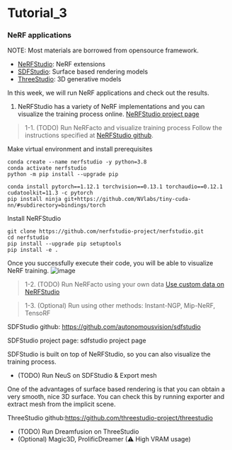 # Tutorial_3
### NeRF applications
NOTE: Most materials are borrowed from opensource framework. 
- [NeRFStudio](https://docs.nerf.studio/en/latest/): NeRF extensions
- [SDFStudio](https://docs.nerf.studio/en/latest/extensions/sdfstudio.html): Surface based rendering models
- [ThreeStudio](https://github.com/threestudio-project/threestudio): 3D generative models

In this week, we will run NeRF applications and check out the results. 
1. NeRFStudio has a variety of NeRF implementations and you can visualize the training process online. [NeRFStudio project page](https://docs.nerf.studio/en/latest/index.html)

> 1-1. (TODO) Run NeRFacto and visualize training process 
  Follow the instructions specified at [NeRFStudio github](https://github.com/nerfstudio-project/nerfstudio).

  Make virtual environment and install prerequisites
  ```
  conda create --name nerfstudio -y python=3.8
  conda activate nerfstudio
  python -m pip install --upgrade pip
  
  conda install pytorch==1.12.1 torchvision==0.13.1 torchaudio==0.12.1 cudatoolkit=11.3 -c pytorch
  pip install ninja git+https://github.com/NVlabs/tiny-cuda-nn/#subdirectory=bindings/torch
  ```

  Install NeRFStudio
  ```
  git clone https://github.com/nerfstudio-project/nerfstudio.git
  cd nerfstudio
  pip install --upgrade pip setuptools
  pip install -e .
 ```
  
  Once you successfully execute their code, you will be able to visualize NeRF training.
  ![image](https://github.com/KAIST-Geometric-AI-Group/Tutorial_3/assets/58447982/f46e7aa2-71d5-43f7-944f-ca155d0f4e5d)

> 1-2. (TODO) Run NeRFacto using your own data [Use custom data on NeRFStudio](https://docs.nerf.studio/en/latest/quickstart/custom_dataset.html)

> 1-3. (Optional) Run using other methods: Instant-NGP, Mip-NeRF, TensoRF


SDFStudio github: https://github.com/autonomousvision/sdfstudio

SDFStudio project page: sdfstudio project page

SDFStudio is built on top of NeRFStudio, so you can also visualize the training process.

- (TODO) Run NeuS on SDFStudio & Export mesh

One of the advantages of surface based rendering is that you can obtain a very smooth, nice 3D surface. You can check this by running exporter and extract mesh from the implicit scene.


ThreeStudio github:https://github.com/threestudio-project/threestudio

- (TODO) Run Dreamfusion on ThreeStudio
- (Optional) Magic3D, ProlificDreamer (⚠ High VRAM usage)

